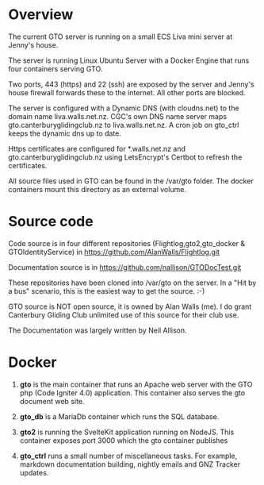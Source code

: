 # Overview
The current GTO server is running on a small ECS Liva mini server at Jenny's house.

The server is running Linux Ubuntu Server with a Docker Engine that runs four containers serving GTO.

Two ports, 443 (https) and 22 (ssh) are exposed by the server and Jenny's house firewall forwards these to the internet. All other ports are blocked.

The server is configured with a Dynamic DNS (with cloudns.net) to the domain name liva.walls.net.nz.  CGC's own DNS name server maps gto.canterburyglidingclub.nz to liva.walls.net.nz.  A cron job on gto_ctrl keeps the dynamic dns up to date.

Https certificates are configured for \*.walls.net.nz and gto.canterburyglidingclub.nz using LetsEncrypt's Certbot to refresh the certificates.

All source files used in GTO can be found in the /var/gto folder. The docker containers mount this directory as an external volume.

# Source code
Code source is in four different repositories (Flightlog,gto2,gto_docker & GTOIdentityService) in https://github.com/AlanWalls/Flightlog.git

Documentation source is in https://github.com/nallison/GTODocTest.git

These repositories have been cloned into /var/gto on the server.  In a "Hit by a bus" scenario, this is the easiest way to get the source. :-)

GTO source is NOT open source, it is owned by Alan Walls (me).  I do grant Canterbury Gliding Club unlimited use of this source for their club use.

The Documentation was largely written by Neil Allison.

# Docker

1) **gto** is the main container that runs an Apache web server with the GTO php (Code Igniter 4.0) application.  This container also serves the gto document web site.

2) **gto_db** is a MariaDb container which runs the SQL database.

3) **gto2** is running the SvelteKit application running on NodeJS.  This container exposes port 3000 which the gto container publishes

4) **gto_ctrl** runs a small number of miscellaneous tasks.  For example, markdown documentation building, nightly emails and GNZ Tracker updates. 